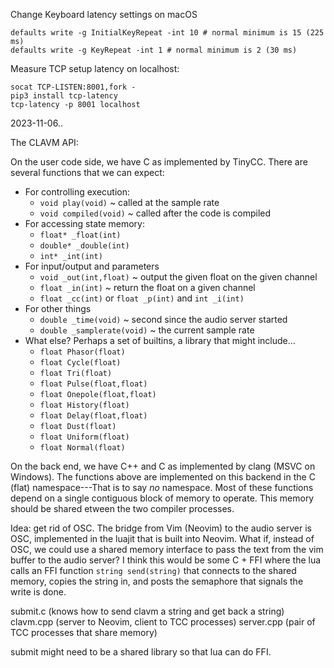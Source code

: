 

Change Keyboard latency settings on macOS

    defaults write -g InitialKeyRepeat -int 10 # normal minimum is 15 (225 ms)
    defaults write -g KeyRepeat -int 1 # normal minimum is 2 (30 ms)


Measure TCP setup latency on localhost:

    socat TCP-LISTEN:8001,fork -
    pip3 install tcp-latency
    tcp-latency -p 8001 localhost

2023-11-06..

The CLAVM API:

On the user code side, we have C as implemented by TinyCC. There are several functions that we can expect:

- For controlling execution:
  * `void play(void)` ~ called at the sample rate
  * `void compiled(void)` ~ called after the code is compiled
- For accessing state memory:
  * `float* _float(int)`
  * `double* _double(int)`
  * `int* _int(int)`
- For input/output and parameters
  * `void _out(int,float)` ~ output the given float on the given channel
  * `float _in(int)` ~ return the float on a given channel
  * `float _cc(int)` or `float _p(int)` and `int _i(int)`
- For other things
  * `double _time(void)` ~ second since the audio server started
  * `double _samplerate(void)` ~ the current sample rate
- What else? Perhaps a set of builtins, a library that might include...
  * `float Phasor(float)`
  * `float Cycle(float)`
  * `float Tri(float)`
  * `float Pulse(float,float)`
  * `float Onepole(float,float)`
  * `float History(float)`
  * `float Delay(float,float)`
  * `float Dust(float)`
  * `float Uniform(float)`
  * `float Normal(float)`

On the back end, we have C++ and C as implemented by clang (MSVC on Windows). The functions above are implemented on this backend in the C (flat) namespace---That is to say *no* namespace. Most of these functions depend on a single contiguous block of memory to operate. This memory should be shared etween the two compiler processes.

Idea: get rid of OSC. The bridge from Vim (Neovim) to the audio server is OSC, implemented in the luajit that is built into Neovim. What if, instead of OSC, we could use a shared memory interface to pass the text from the vim buffer to the audio server? I think this would be some C + FFI where the lua calls an FFI function `string send(string)` that connects to the shared memory, copies the string in, and posts the semaphore that signals the write is done.

submit.c (knows how to send clavm a string and get back a string)
clavm.cpp (server to Neovim, client to TCC processes)
server.cpp (pair of TCC processes that share memory)

submit might need to be a shared library so that lua can do FFI.





